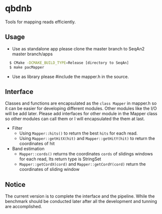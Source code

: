 # qbdnb
 
Tools for mapping reads efficiently. 

## Usage

* Use as standalone app please clone the master branch to SeqAn2 master branch/apps

```bash
  $ CMake -DCMAKE_BUILD_TYPE=Release [directory to SeqAn]
  $ make pacMapper
```

* Use as library please #include the mapper.h in the source.

## Interface 
Classes and functions are encapsulated as the `class Mapper` in mapper.h so it can be easier for developing different modules. Other modules like the I/O will be add later. Please add interfaces for other module in the Mapper class so other modules can call them or I will encapsulated the them at last.

- Filter
  - Using `Mapper::hits()` to return the best `hits` for each read. 
  - Using `Mapper::getHitX(hit)` and `Mapper::getHitY(hit)` to return the coordinates of hit
- Band estimation
  - `Mapper::cords()` returns the coordinates `cords` of slidings windows for each read, Its return type is StringSet
  - `Mapper::getCordX(cord)` and `Mapper::getCordY(cord)` return the coordinates of sliding window

## Notice

The current version is to complete the interface and the pipeline. While the benchmark should be conducted later after all the development and tunning are accomplished.  







